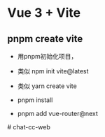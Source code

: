 # Vue 3 + Vite

## pnpm create vite

- 用pnpm初始化项目，
- 类似 npm init vite@latest 
- 类似 yarn create vite

- pnpm install
- pnpm add vue-router@next



#   c h a t - c c - w e b  
 